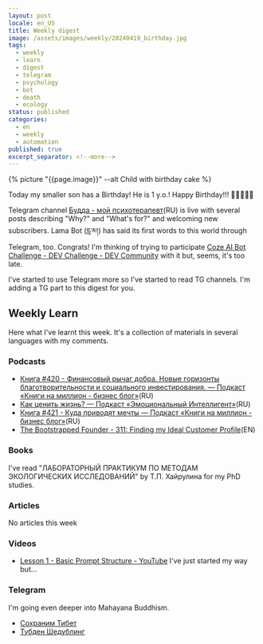 ```yaml
---
layout: post
locale: en_US
title: Weekly digest
image: /assets/images/weekly/20240419_birthday.jpg
tags:
  - weekly
  - learn
  - digest
  - telegram
  - psychology
  - bot
  - death
  - ecology
status: published
categories:
  - en
  - weekly
  - automation
published: true
excerpt_separator: <!--more-->
---
```

{% picture "{{page.image}}" --alt Child with birthday cake %}

Today my smaller son has a Birthday! He is 1 y.o.! Happy Birthday!!! 🎁🎁🎁🎂🎉

Telegram channel [Будда - мой психотерапевт](https://t.me/Buddha_is_my_theropist_ru)(RU) is live with several posts describing "Why?" and "What's for?" and welcoming new subscribers. 
Lama Bot (དླ་མ།) has said its first words to this world through Telegram, too. Congrats! I'm thinking of trying to participate [Coze AI Bot Challenge - DEV Challenge - DEV Community](https://dev.to/challenges/coze) with it but, seems, it's too late.

I've started to use Telegram more so I've started to read TG channels. I'm adding a TG part to this digest for you.

<!--more-->

## Weekly Learn
Here what I've learnt this week. It's a collection of materials  in several languages with my comments.

### Podcasts
- [Книга #420 - Финансовый рычаг добра. Новые горизонты благотворительности и социального инвестирования. — Подкаст «Книги на миллион - бизнес блог»](https://ikniga.mave.digital/ep-431)(RU)
- [Как ценить жизнь? — Подкаст «Эмоциональный Интеллигент»](https://emotional.mave.digital/ep-132)(RU)
- [Книга #421 - Куда приводят мечты — Подкаст «Книги на миллион - бизнес блог»](https://ikniga.mave.digital/ep-432)(RU)
- [The Bootstrapped Founder - 311: Finding my Ideal Customer Profile](https://tbf.fm/episodes/311-finding-my-ideal-customer-profile)(EN)

### Books
I've read "ЛАБОРАТОРНЫЙ ПРАКТИКУМ ПО МЕТОДАМ ЭКОЛОГИЧЕСКИХ ИССЛЕДОВАНИЙ" by Т.П. Хайрулина for my PhD studies.

### Articles
No articles this week

### Videos
- [Lesson 1 - Basic Prompt Structure - YouTube](https://www.youtube.com/watch?v=nRARV77U9Bw) I've just started my way but...

### Telegram
I'm going even deeper into Mahayana Buddhism.
- [Сохраним Тибет](https://t.me/savetibetlivecast)
- [Тубден Шедублинг](https://t.me/buddha_temple)
